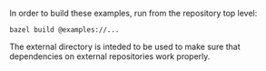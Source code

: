 In order to build these examples, run from the repository top level:

`bazel build @examples://...`

The external directory is inteded to be used to make sure that dependencies on
 external repositories work properly.

